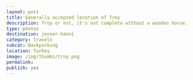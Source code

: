 ```yaml
---
layout: post
title: Generally accepted location of Troy
description: Troy or not, it's not complete without a wooden horse.
type: photos
destination: jenner-hanni
category: travels
subcat: Backpacking
location: Turkey
image: /img/thumbs/troy.png
permalink: 
publish: yes
---
```


<p><a href="https://jenner.smugmug.com/Europe/2009-Troy-Turkey/i-Cz8rHmQ/0/M/DSCF2498-M.jpg">
<img src="https://jenner.smugmug.com/Europe/2009-Troy-Turkey/i-Cz8rHmQ/0/M/DSCF2498-M.jpg" alt=""></a></p>

<p><a href="https://jenner.smugmug.com/Europe/2009-Troy-Turkey/i-RTVmm4g/0/M/DSCF2503-M.jpg">
<img src="https://jenner.smugmug.com/Europe/2009-Troy-Turkey/i-RTVmm4g/0/M/DSCF2503-M.jpg" alt=""></a></p>

<p><a href="https://jenner.smugmug.com/Europe/2009-Troy-Turkey/i-Pj9dsSP/0/M/DSCF2505-M.jpg">
<img src="https://jenner.smugmug.com/Europe/2009-Troy-Turkey/i-Pj9dsSP/0/M/DSCF2505-M.jpg" alt=""></a></p>

<p><a href="https://jenner.smugmug.com/Europe/2009-Troy-Turkey/i-HKXjDk8/0/M/DSCF2510-M.jpg">
<img src="https://jenner.smugmug.com/Europe/2009-Troy-Turkey/i-HKXjDk8/0/M/DSCF2510-M.jpg" alt=""></a></p>

<p><a href="https://jenner.smugmug.com/Europe/2009-Troy-Turkey/i-nF4g2BB/0/M/DSCF2507-M.jpg">
<img src="https://jenner.smugmug.com/Europe/2009-Troy-Turkey/i-nF4g2BB/0/M/DSCF2507-M.jpg" alt=""></a></p>

<p><a href="https://jenner.smugmug.com/Europe/2009-Troy-Turkey/i-Bj9qQHc/0/M/DSCF2511-M.jpg">
<img src="https://jenner.smugmug.com/Europe/2009-Troy-Turkey/i-Bj9qQHc/0/M/DSCF2511-M.jpg" alt=""></a></p>

<p><a href="https://jenner.smugmug.com/Europe/2009-Troy-Turkey/i-SNfkCFf/0/M/DSCF2513-M.jpg">
<img src="https://jenner.smugmug.com/Europe/2009-Troy-Turkey/i-SNfkCFf/0/M/DSCF2513-M.jpg" alt=""></a></p>

<p><a href="https://jenner.smugmug.com/Europe/2009-Troy-Turkey/i-ZzqQdHT/0/M/DSCF2515-M.jpg">
<img src="https://jenner.smugmug.com/Europe/2009-Troy-Turkey/i-ZzqQdHT/0/M/DSCF2515-M.jpg" alt=""></a></p>

<p><a href="https://jenner.smugmug.com/Europe/2009-Troy-Turkey/i-x5HVq4X/0/M/DSCF2521-M.jpg">
<img src="https://jenner.smugmug.com/Europe/2009-Troy-Turkey/i-x5HVq4X/0/M/DSCF2521-M.jpg" alt=""></a></p>

<p><a href="https://jenner.smugmug.com/Europe/2009-Troy-Turkey/i-zQLwRmP/0/M/DSCF2522-M.jpg">
<img src="https://jenner.smugmug.com/Europe/2009-Troy-Turkey/i-zQLwRmP/0/M/DSCF2522-M.jpg" alt=""></a></p>

<p><a href="https://jenner.smugmug.com/Europe/2009-Troy-Turkey/i-9zGTk3t/0/M/DSCF2524-M.jpg">
<img src="https://jenner.smugmug.com/Europe/2009-Troy-Turkey/i-9zGTk3t/0/M/DSCF2524-M.jpg" alt=""></a></p>

<p><a href="https://jenner.smugmug.com/Europe/2009-Troy-Turkey/i-9wN688j/0/M/DSCF2530-M.jpg">
<img src="https://jenner.smugmug.com/Europe/2009-Troy-Turkey/i-9wN688j/0/M/DSCF2530-M.jpg" alt=""></a></p>

<p><a href="https://jenner.smugmug.com/Europe/2009-Troy-Turkey/i-msSg7mD/0/M/DSCF2531-M.jpg">
<img src="https://jenner.smugmug.com/Europe/2009-Troy-Turkey/i-msSg7mD/0/M/DSCF2531-M.jpg" alt=""></a></p>

<p><a href="https://jenner.smugmug.com/Europe/2009-Troy-Turkey/i-J3Lm7Dh/0/M/DSCF2542-M.jpg">
<img src="https://jenner.smugmug.com/Europe/2009-Troy-Turkey/i-J3Lm7Dh/0/M/DSCF2542-M.jpg" alt=""></a></p>

<p><a href="https://jenner.smugmug.com/Europe/2009-Troy-Turkey/i-2Z2Rg7k/0/M/DSCF2544-M.jpg">
<img src="https://jenner.smugmug.com/Europe/2009-Troy-Turkey/i-2Z2Rg7k/0/M/DSCF2544-M.jpg" alt=""></a></p>

<p><a href="https://jenner.smugmug.com/Europe/2009-Troy-Turkey/i-d235gS6/0/M/DSCF2546-M.jpg">
<img src="https://jenner.smugmug.com/Europe/2009-Troy-Turkey/i-d235gS6/0/M/DSCF2546-M.jpg" alt=""></a></p>

<p><a href="https://jenner.smugmug.com/Europe/2009-Troy-Turkey/i-SWQGmCr/0/M/DSCF2549-M.jpg">
<img src="https://jenner.smugmug.com/Europe/2009-Troy-Turkey/i-SWQGmCr/0/M/DSCF2549-M.jpg" alt=""></a></p>


